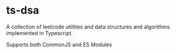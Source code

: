 # ts-dsa

A collection of leetcode utilities and data structures and algorithms implemented in Typescript.

Supports both CommonJS and ES Modules
